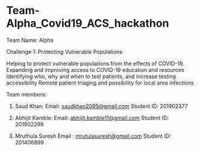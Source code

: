 # Team-Alpha_Covid19_ACS_hackathon

Team Name: Alpha

Challenge 1: Protecting Vulnerable Populations

Helping to protect vulnerable populations from the effects of COVID-19.
Expanding and improving access to COVID-19 education and resources
Identifying who, why and when to test patients, and increase testing accessibility
Remote patient triaging and possibility for local area infections

Team members: 

1. Saud Khan: 
Email: saudkhan2095@gmail.com 
Student ID: 201902377

2. Abhijit Kamble: 
Email: abhijit.kamble11@gmail.com 
Student ID: 201902299

3. Mruthula Suresh
Email : mrutulasuresh@gmail.com
Student ID: 201406899
